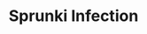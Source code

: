 ---
slug: sprunki-infection
title: Sprunki Infection
description: "Sprunki Infection is an exciting online game. Play for free directly in your browser!"
icon: /images/popular_mods/Sprunki Infection.png
url: https://wowtbc.net/sprunkin/infection/index.html
previewImage: /images/popular_mods/Sprunki Infection.png
type: popular mods

# SEO配置
seo:
  title: "Sprunki Infection - Play Free Online Game | Fun Browser Games"
  description: "Sprunki Infection - Play this fun online game for free in your browser. No download required!"
  ogImage: "/images/popular_mods/Sprunki Infection.png"
  keywords: "sprunki-infection, online game, browser game, free game, popular mods game, play online"

videoUrls:
  - https://www.youtube.com/embed/example1
  - https://www.youtube.com/embed/example2

whyPlay:
  title: "Why Play Sprunki Infection?"
  items:
    - "Immersive Gameplay: Sprunki Infection offers an engaging and immersive gaming experience that will keep you entertained for hours"
    - "Challenging Levels: Test your skills with increasingly difficult challenges and obstacles"
    - "Beautiful Graphics: Enjoy stunning visuals and smooth animations that bring the game world to life"
    - "Regular Updates: New content and features are added regularly to keep the game fresh and exciting"
    - "Free to Play: Experience all the fun without spending a penny"
    - "Community Features: Connect with other players, share strategies, and compete for high scores"
    - "Cross-Platform: Play on any device with a web browser, no downloads required"

features:
  title: "Key Features of Sprunki Infection"
  image: "/images/popular_mods/Sprunki Infection.png"
  items:
    - "Intuitive Controls: Easy to learn controls make Sprunki Infection accessible for players of all skill levels"
    - "Multiple Game Modes: Enjoy various gameplay options that provide different challenges and experiences"
    - "Character Customization: Personalize your gaming experience with unique characters and items"
    - "Achievement System: Complete special tasks to earn rewards and recognition"
    - "Leaderboards: Compete with players worldwide and see who can achieve the highest scores"

characteristics:
  title: "Game Characteristics"
  image: "/images/popular_mods/Sprunki Infection.png"
  items:
    - "Genre: Popular mods game with elements of strategy and skill"
    - "Difficulty: Suitable for both casual gamers and those seeking a challenge"
    - "Play Time: Quick sessions or extended gameplay, depending on your preference"
    - "Art Style: Vibrant and engaging visuals that enhance the gaming experience"
    - "Sound Design: Immersive audio that complements the gameplay perfectly"

info: "Sprunki Infection is an exciting online game that offers players a unique and engaging gaming experience. With its intuitive controls, stunning visuals, and challenging gameplay, Sprunki Infection provides hours of entertainment for players of all ages and skill levels. Whether you're looking for a quick gaming session during a break or an extended play session, Sprunki Infection delivers an immersive experience that will keep you coming back for more. The game features multiple levels of increasing difficulty, ensuring that players are constantly challenged as they progress. With regular updates adding new content and features, Sprunki Infection remains fresh and exciting, providing endless entertainment options for its growing community of players."

howToPlayIntro: "Welcome to Sprunki Infection! This guide will walk you through the basics and help you master the game. Whether you're a beginner or looking to improve your skills, these tips and instructions will enhance your gaming experience."

howToPlaySteps:
  - title: "Getting Started"
    description: "Begin your Sprunki Infection adventure by familiarizing yourself with the controls. Use your keyboard or mouse to navigate through the game interface. The tutorial will guide you through the basic mechanics and help you understand the objectives."
  - title: "Understanding the Objectives"
    description: "In Sprunki Infection, your main goal is to progress through levels by completing specific objectives. Each level presents unique challenges that require different strategies and approaches."
  - title: "Mastering the Controls"
    description: "Practice using the controls to improve your precision and reaction time. Sprunki Infection requires quick reflexes and strategic thinking to overcome obstacles and defeat opponents."
  - title: "Utilizing Power-ups"
    description: "Collect power-ups throughout the game to enhance your abilities and overcome difficult challenges. Each power-up offers unique advantages that can be crucial for success."
  - title: "Developing Strategies"
    description: "As you progress in Sprunki Infection, develop effective strategies for different scenarios. Analyze patterns, anticipate challenges, and adapt your approach to maximize your performance."

faq:
  title: "Frequently Asked Questions about Sprunki Infection"
  items:
    - question: "Is Sprunki Infection free to play?"
      answer: "Yes, Sprunki Infection is completely free to play directly in your web browser. No downloads or purchases are required to enjoy the full game experience."
    - question: "Can I play Sprunki Infection on mobile devices?"
      answer: "Yes, Sprunki Infection is optimized for both desktop and mobile play. You can enjoy the game on any device with a web browser and internet connection."
    - question: "Are there any in-game purchases?"
      answer: "While Sprunki Infection is free to play, there may be optional in-game purchases available for cosmetic items or additional features that don't affect core gameplay."
    - question: "How often is Sprunki Infection updated?"
      answer: "The developers regularly update Sprunki Infection with new content, features, and improvements based on player feedback and game performance."
    - question: "Can I play Sprunki Infection offline?"
      answer: "Currently, Sprunki Infection requires an internet connection to play as it's a browser-based online game."
    - question: "Is Sprunki Infection suitable for children?"
      answer: "Yes, Sprunki Infection is designed to be family-friendly and suitable for players of all ages."
    - question: "How do I report bugs or issues?"
      answer: "If you encounter any problems while playing Sprunki Infection, you can report them through the game's support page or contact the developers directly through their website."
    - question: "Still Have Questions?"
      answer: "If you have additional questions about Sprunki Infection that aren't covered in this FAQ, please visit our support center or contact our customer service team for assistance."
---